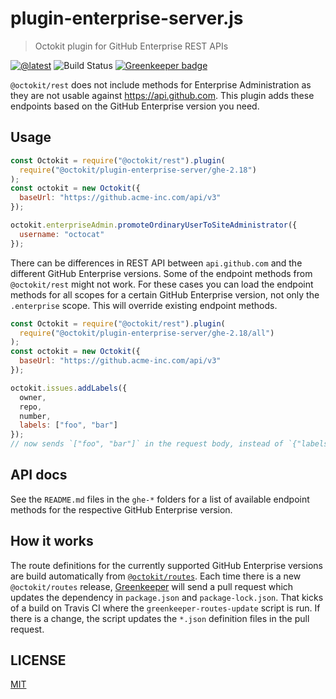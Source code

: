 # plugin-enterprise-server.js

> Octokit plugin for GitHub Enterprise REST APIs

[![@latest](https://img.shields.io/npm/v/@octokit/plugin-enterprise-server.svg)](https://www.npmjs.com/package/@octokit/plugin-enterprise-server)
![Build Status](https://github.com/octokit/plugin-enterprise-server.js/workflows/Test/badge.svg)
[![Greenkeeper badge](https://badges.greenkeeper.io/octokit/plugin-enterprise-server.js.svg)](https://greenkeeper.io/)

`@octokit/rest` does not include methods for Enterprise Administration as they are not usable against https://api.github.com. This plugin adds these endpoints based on the GitHub Enterprise version you need.

## Usage

```js
const Octokit = require("@octokit/rest").plugin(
  require("@octokit/plugin-enterprise-server/ghe-2.18")
);
const octokit = new Octokit({
  baseUrl: "https://github.acme-inc.com/api/v3"
});

octokit.enterpriseAdmin.promoteOrdinaryUserToSiteAdministrator({
  username: "octocat"
});
```

There can be differences in REST API between `api.github.com` and the different GitHub Enterprise versions. Some of the endpoint methods from `@octokit/rest` might not work. For these cases you can load the endpoint methods for all scopes for a certain GitHub Enterprise version, not only the `.enterprise` scope. This will override existing endpoint methods.

```js
const Octokit = require("@octokit/rest").plugin(
  require("@octokit/plugin-enterprise-server/ghe-2.18/all")
);
const octokit = new Octokit({
  baseUrl: "https://github.acme-inc.com/api/v3"
});

octokit.issues.addLabels({
  owner,
  repo,
  number,
  labels: ["foo", "bar"]
});
// now sends `["foo", "bar"]` in the request body, instead of `{"labels": ["foo", "bar"]}`
```

## API docs

See the `README.md` files in the `ghe-*` folders for a list of available endpoint methods for the respective GitHub Enterprise version.

## How it works

The route definitions for the currently supported GitHub Enterprise versions are build automatically from [`@octokit/routes`](https://github.com/octokit/routes). Each time there is a new `@octokit/routes` release, [Greenkeeper](https://greenkeeper.io/) will send a pull request which updates the dependency in `package.json` and `package-lock.json`. That kicks of a build on Travis CI where the `greenkeeper-routes-update` script is run. If there is a change, the script updates the `*.json` definition files in the pull request.

## LICENSE

[MIT](LICENSE)
